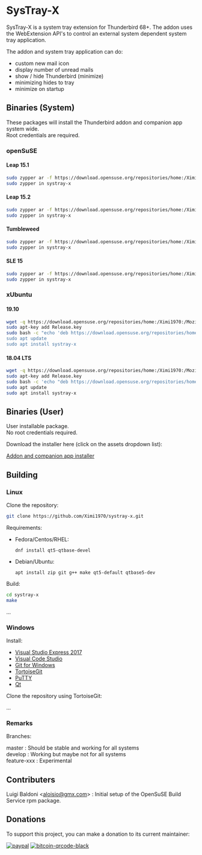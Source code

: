 # SysTray-X

SysTray-X is a system tray extension for Thunderbird 68+. The addon uses the WebExtension API's to control an external system dependent system tray application.  

The addon and system tray application can do:

- custom new mail icon
- display number of unread mails
- show / hide Thunderbird (minimize)
- minimizing hides to tray
- minimize on startup

## Binaries (System)

These packages will install the Thunderbird addon and companion app system wide.  
Root credentials are required.

### openSuSE
#### Leap 15.1

```bash
sudo zypper ar -f https://download.opensuse.org/repositories/home:/Ximi1970:/Mozilla:/Add-ons/openSUSE_Leap_15.1/ SysTray-X
sudo zypper in systray-x
```

#### Leap 15.2

```bash
sudo zypper ar -f https://download.opensuse.org/repositories/home:/Ximi1970:/Mozilla:/Add-ons/openSUSE_Leap_15.2/ SysTray-X
sudo zypper in systray-x
```

#### Tumbleweed

```bash
sudo zypper ar -f https://download.opensuse.org/repositories/home:/Ximi1970:/Mozilla:/Add-ons/openSUSE_Tumbleweed/ SysTray-X
sudo zypper in systray-x
```

#### SLE 15

```bash
sudo zypper ar -f https://download.opensuse.org/repositories/home:/Ximi1970:/Mozilla:/Add-ons/openSUSE_SLE_15_SP1/ SysTray-X
sudo zypper in systray-x
```

### xUbuntu

#### 19.10

```bash
wget -q https://download.opensuse.org/repositories/home:/Ximi1970:/Mozilla:/Add-ons/xUbuntu_19.10/Release.key
sudo apt-key add Release.key
sudo bash -c "echo 'deb https://download.opensuse.org/repositories/home:/Ximi1970:/Mozilla:/Add-ons/xUbuntu_19.10 ./" > /etc/apt/source.list.d/systray-x.list'
sudo apt update
sudo apt install systray-x
```

#### 18.04 LTS

```bash
wget -q https://download.opensuse.org/repositories/home:/Ximi1970:/Mozilla:/Add-ons/xUbuntu_18.04/Release.key
sudo apt-key add Release.key
sudo bash -c 'echo "deb https://download.opensuse.org/repositories/home:/Ximi1970:/Mozilla:/Add-ons/xUbuntu_18.04 ./" > /etc/apt/source.list.d/systray-x.list'
sudo apt update
sudo apt install systray-x
```

## Binaries (User)

User installable package.  
No root credentials required.  

Download the installer here (click on the assets dropdown list):

[Addon and companion app installer](https://github.com/Ximi1970/systray-x/releases)


## Building

### Linux

Clone the repository:
```bash
git clone https://github.com/Ximi1970/systray-x.git
```

Requirements:
  - Fedora/Centos/RHEL:

    ```dnf install qt5-qtbase-devel```
  - Debian/Ubuntu:

    ```apt install zip git g++ make qt5-default qtbase5-dev```

Build:
```bash
cd systray-x
make
```

...


### Windows

Install:
- [Visual Studio Express 2017](https://aka.ms/vs/15/release/vs_WDExpress.exe)
- [Visual Code Studio](https://code.visualstudio.com/)
- [Git for Windows](https://gitforwindows.org/)
- [TortoiseGit](https://tortoisegit.org/)
- [PuTTY](https://www.putty.org/)
- [Qt](https://www.qt.io/download-thank-you?os=windows&hsLang=en)

Clone the repository using TortoiseGit:

...


### Remarks

Branches:  

master      : Should be stable and working for all systems  
develop     : Working but maybe not for all systems  
feature-xxx : Experimental  

## Contributers

Luigi Baldoni \<aloisio@gmx.com\>		: Initial setup of the OpenSuSE Build Service rpm package.



## Donations
To support this project, you can make a donation to its current maintainer:  

[![paypal](https://github.com/Ximi1970/Donate/blob/master/paypal_btn_donateCC_LG_2.gif)](https://paypal.me/Ximi1970)
[![bitcoin-qrcode-black](https://github.com/Ximi1970/Donate/blob/master/bitcoin-donate-qrcode-black.png)](https://raw.githubusercontent.com/Ximi1970/Donate/master/bitcoin-address.txt)
